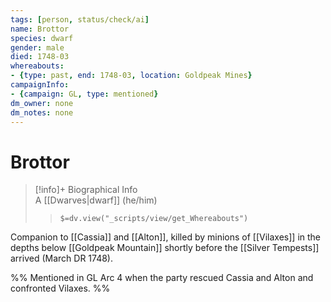 ```yaml
---
tags: [person, status/check/ai]
name: Brottor
species: dwarf
gender: male
died: 1748-03
whereabouts:
- {type: past, end: 1748-03, location: Goldpeak Mines}
campaignInfo:
- {campaign: GL, type: mentioned}
dm_owner: none
dm_notes: none
---
```

# Brottor
>[!info]+ Biographical Info  
> A [[Dwarves|dwarf]] (he/him)  
>> `$=dv.view("_scripts/view/get_Whereabouts")`

Companion to [[Cassia]] and [[Alton]], killed by minions of [[Vilaxes]] in the depths below [[Goldpeak Mountain]] shortly before the [[Silver Tempests]] arrived (March DR 1748).

%%
Mentioned in GL Arc 4 when the party rescued Cassia and Alton and confronted Vilaxes.
%%
